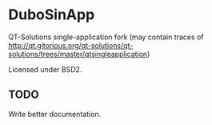 # DuboSinApp

QT-Solutions single-application fork (may contain traces of http://qt.gitorious.org/qt-solutions/qt-solutions/trees/master/qtsingleapplication)

Licensed under BSD2.

## TODO

Write better documentation.
